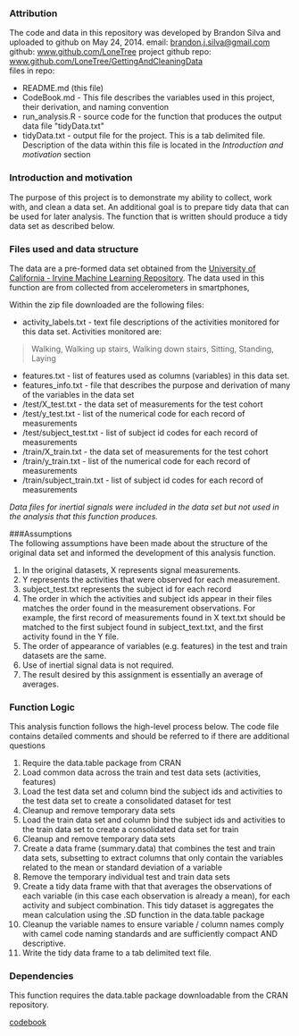 ### Attribution  
The code and data in this repository was developed by Brandon Silva and uploaded to github on May 24, 2014. 
email: brandon.j.silva@gmail.com
github: www.github.com/LoneTree
project github repo: www.github.com/LoneTree/GettingAndCleaningData  
files in repo: 
* README.md (this file)
* CodeBook.md - This file describes the variables used in this project, their derivation, and naming convention
* run_analysis.R - source code for the function that produces the output data file "tidyData.txt"
* tidyData.txt - output file for the project. This is a tab delimited file. Description of the data within this file is located in the _Introduction and motivation_ section

### Introduction and motivation  
The purpose of this project is to demonstrate my ability to collect, work with, and clean a data set. An additional goal is to prepare tidy data that can be used for later analysis. The function that is written should produce a tidy data set as described below.  

### Files used and data structure  
The data are a pre-formed data set obtained from the [University of California - Irvine Machine Learning Repository](https://d396qusza40orc.cloudfront.net/getdata%2Fprojectfiles%2FUCI%20HAR%20Dataset.zip). The data used in this function are from collected from accelerometers in smartphones, 

Within the zip file downloaded are the following files:
* activity_labels.txt - text file descriptions of the activities monitored for this data set. Activities monitored are:
> Walking, Walking up stairs, Walking down stairs, Sitting, Standing, Laying
* features.txt - list of features used as columns (variables) in this data set. 
* features_info.txt - file that describes the purpose and derivation of many of the variables in the data set
* /test/X_test.txt - the data set of measurements for the test cohort
* /test/y_test.txt - list of the numerical code for each record of measurements
* /test/subject_test.txt - list of subject id codes for each record of measurements
* /train/X_train.txt - the data set of measurements for the test cohort
* /train/y_train.txt - list of the numerical code for each record of measurements
* /train/subject_train.txt - list of subject id codes for each record of measurements

*_Data files for inertial signals were included in the data set but not used in the analysis that this function produces._*

###Assumptions  
The following assumptions have been made about the structure of the original data set and informed the development of this analysis function.  
1. In the original datasets, X represents signal measurements.
2. Y represents the activities that were observed for each measurement.
3. subject_test.txt represents the subject id for each record
4. The order in which the activities and subject ids appear in their files matches the order found in the measurement observations. For example, the first record of measurements found in X text.txt should be matched to the first subject found in subject_text.txt, and the first activity found in the Y file.
5. The order of appearance of variables (e.g. features) in the test and train datasets are the same.
6. Use of inertial signal data is not required.  
7. The result desired by this assignment is essentially an average of averages. 

### Function Logic  
This analysis function follows the high-level process below. The code file contains detailed comments and should be referred to if there are additional questions
1. Require the data.table package from CRAN  
2. Load common data across the train and test data sets (activities, features)  
3. Load the test data set and column bind the subject ids and activities to the test data set to create a consolidated dataset for test  
4. Cleanup and remove temporary data sets  
5. Load the train data set and column bind the subject ids and activities to the train data set to create a consolidated data set for train  
6. Cleanup and remove temporary data sets  
7. Create a data frame (summary.data) that combines the test and train data sets, subsetting to extract columns that only contain the variables related to the mean or standard deviation of a variable  
8. Remove the temporary individual test and train data sets  
9. Create a tidy data frame with that that averages the observations of each variable (in this case each observation is already a mean), for each activity and subject combination. This tidy dataset is aggregates the mean calculation using the .SD function in the data.table package  
10. Cleanup the variable names to ensure variable / column names comply with camel code naming standards and are sufficiently compact AND descriptive.  
11. Write the tidy data frame to a tab delimited text file.  

### Dependencies  
This function requires the data.table package downloadable from the CRAN repository.
 
[codebook](https://github.com/LoneTree/GettingAndCleaningData/blob/master/CodeBook.md)